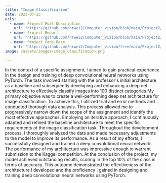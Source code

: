 ```yaml
---
title: "Image Classification"
date: 2023-07-25
urls:
  - name: Project Full Description
    url: "https://github.com/hrwei2/Computer_vision/blob/main/Project2/project2.pdf"
  - name: Project Report
    url: "https://github.com/hrwei2/Computer_vision/blob/main/Project2/cmpt%20412%20project%202%20report.pdf"
  - name: Project Code Base
    url: "https://github.com/hrwei2/Computer_vision/tree/main/Project2/project2_package"
image: /assets/images/image_clasification.png

---
```


In the context of a specific assignment, I aimed to gain practical experience in the design and training of deep convolutional neural networks using PyTorch. The task involved starting with the professor's initial architecture as a baseline and subsequently developing and enhancing a deep net architecture to effectively classify images into 100 distinct categories.My primary objective was to create a well-performing deep net architecture for image classification. To achieve this, I utilized trial and error methods and conducted thorough data analysis. This process allowed me to progressively narrow down the scope of the assignment and identify the most effective approaches. Employing an iterative approach, I continuously adapted and refined the baseline architecture to meet the specific requirements of the image classification task. Throughout the development process, I thoroughly analyzed the data and made necessary adjustments to the model to improve its performance. As a result of my efforts, I successfully designed and trained a deep convolutional neural network. The performance of my architecture was impressive enough to warrant submission to the Kaggel competition. At the conclusion of the project, my model achieved outstanding results, scoring in the top 10% of the class in terms of accuracy. This outcome demonstrated the effectiveness of the architecture I developed and the proficiency I gained in designing and training deep convolutional neural networks using PyTorch.